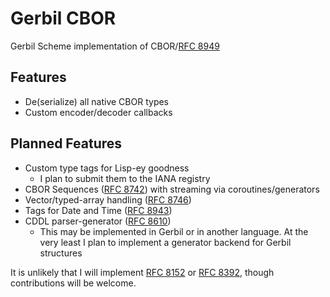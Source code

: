 # Gerbil CBOR

Gerbil Scheme implementation of CBOR/[RFC
8949](https://www.rfc-editor.org/rfc/rfc8949.html)

## Features

- De(serialize) all native CBOR types
- Custom encoder/decoder callbacks

## Planned Features

- Custom type tags for Lisp-ey goodness
	- I plan to submit them to the IANA registry
- CBOR Sequences ([RFC 8742](https://www.rfc-editor.org/rfc/rfc8742.html)) with
  streaming via coroutines/generators
- Vector/typed-array handling ([RFC 8746](https://www.rfc-editor.org/rfc/rfc8746.html))
- Tags for Date and Time ([RFC 8943](https://www.rfc-editor.org/rfc/rfc8943.html))
- CDDL parser-generator ([RFC 8610](https://datatracker.ietf.org/doc/html/rfc8610))
	- This may be implemented in Gerbil or in another language. At the very least I plan
	 to implement a generator backend for Gerbil structures

It is unlikely that I will implement [RFC 8152](https://tools.ietf.org/html/rfc8152) or
[RFC 8392](https://tools.ietf.org/html/rfc8392), though contributions will be welcome.
